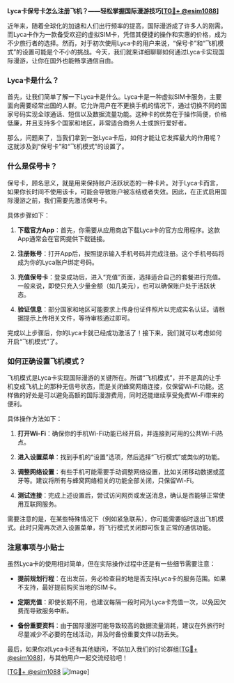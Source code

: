 **Lyca卡保号卡怎么注册飞机？——轻松掌握国际漫游技巧[[TG💪+ @esim1088](https://t.me/s/esim1088)]**

近年来，随着全球化的加速和人们出行频率的提高，国际漫游成了许多人的刚需。而Lyca卡作为一款备受欢迎的虚拟SIM卡，凭借其便捷的操作和实惠的价格，成为不少旅行者的选择。然而，对于初次使用Lyca卡的用户来说，“保号卡”和“飞机模式”的设置可能是个不小的挑战。今天，我们就来详细聊聊如何通过Lyca卡实现国际漫游，让你在国外也能畅享通信自由。

### Lyca卡是什么？

首先，让我们简单了解一下Lyca卡是什么。Lyca卡是一种虚拟SIM卡服务，主要面向需要经常出国的人群。它允许用户在不更换手机的情况下，通过切换不同的国家号码实现全球通话、短信以及数据流量功能。这种卡的优势在于操作简便，价格低廉，并且支持多个国家和地区，非常适合商务人士或旅行爱好者。

那么，问题来了，当我们拿到一张Lyca卡后，如何才能让它发挥最大的作用呢？这就涉及到“保号卡”和“飞机模式”的设置了。

### 什么是保号卡？

保号卡，顾名思义，就是用来保持账户活跃状态的一种卡片。对于Lyca卡而言，如果你长时间不使用该卡，可能会导致账户被冻结或者失效。因此，在正式启用国际漫游之前，我们需要先激活保号卡。

具体步骤如下：

1. **下载官方App**：首先，你需要从应用商店下载Lyca卡的官方应用程序。这款App通常会在官网提供下载链接。
   
2. **注册账号**：打开App后，按照提示输入手机号码并完成注册。这个手机号码将成为你的Lyca账户绑定号码。

3. **充值保号卡**：登录成功后，进入“充值”页面，选择适合自己的套餐进行充值。一般来说，即使只充入少量金额（如几美元），也可以确保账户处于活跃状态。

4. **验证信息**：部分国家和地区可能要求上传身份证件照片以完成实名认证。请根据提示上传相关文件，等待审核通过即可。

完成以上步骤后，你的Lyca卡就已经成功激活了！接下来，我们就可以考虑如何开启“飞机模式”了。

### 如何正确设置飞机模式？

飞机模式是Lyca卡实现国际漫游的关键所在。所谓“飞机模式”，并不是真的让手机变成飞机上的那种无信号状态，而是关闭蜂窝网络连接，仅保留Wi-Fi功能。这样做的好处是可以避免高额的国际漫游费用，同时还能继续享受免费Wi-Fi带来的便利。

具体操作方法如下：

1. **打开Wi-Fi**：确保你的手机Wi-Fi功能已经开启，并连接到可用的公共Wi-Fi热点。

2. **进入设置菜单**：找到手机的“设置”选项，然后选择“飞行模式”或类似的功能。

3. **调整网络设置**：有些手机可能需要手动调整网络设置，比如关闭移动数据或蓝牙等。建议将所有与蜂窝网络相关的功能全部关闭，只保留Wi-Fi。

4. **测试连接**：完成上述设置后，尝试访问网页或发送消息，确认是否能够正常使用互联网服务。

需要注意的是，在某些特殊情况下（例如紧急联系），你可能需要临时退出飞机模式。此时只需再次进入设置菜单，将飞行模式关闭即可恢复正常的通信功能。

### 注意事项与小贴士

虽然Lyca卡的使用相对简单，但在实际操作过程中还是有一些细节需要注意：

- **提前规划行程**：在出发前，务必检查目的地是否支持Lyca卡的服务范围。如果不支持，最好提前购买当地的SIM卡。
  
- **定期充值**：即使长期不用，也建议每隔一段时间为Lyca卡充值一次，以免因欠费而导致服务中断。

- **备份重要资料**：由于国际漫游可能导致较高的数据流量消耗，建议在外旅行时尽量减少不必要的在线活动，并及时备份重要文件以防丢失。

最后，如果你对Lyca卡还有其他疑问，不妨加入我们的讨论群组[[TG💪+ @esim1088](https://t.me/s/esim1088)]，与其他用户一起交流经验吧！

[[TG💪+ @esim1088](https://t.me/s/esim1088) ![Image](https://i.postimg.cc/4NQfJmqS/Snipaste-2025-05-13-00-14-12.png)]
